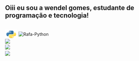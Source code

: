 ## Oiii eu sou a wendel gomes, estudante de programação e tecnologia!


<div style="display: inline_block"><br>
  <img align="center" alt="Rafa-Python" height="30" width="40" src="https://raw.githubusercontent.com/devicons/devicon/master/icons/python/python-original.svg">
  <img align="center" alt="Rafa-Python" height="40" width="50" src="https://cdn.jsdelivr.net/gh/devicons/devicon/icons/django/django-plain-wordmark.svg" />
</div>
  
 
<div> 
  <a href="https://www.linkedin.com/in/wendeldev" target="_blank"><img src="https://img.shields.io/badge/-LinkedIn-%230077B5?style=for-the-badge&logo=linkedin&logoColor=white" target="_blank"></a> 
  
</div>

<picture>
  <source
    srcset="https://github-readme-stats.vercel.app/api?username=wendeldev&show_icons=false&theme=dark"
    media="(prefers-color-scheme: dark)"
  />
  <source
    srcset="https://github-readme-stats.vercel.app/api?username=wendeldev&show_icons=true"
    media="(prefers-color-scheme: light), (prefers-color-scheme: no-preference)"
  />
  <img src="https://github-readme-stats.vercel.app/api?username=wendeldev&show_icons=false" />
</picture>

<div>
  <a href="https://github.com/wendeldev">
  <img height=200 align="center" src="https://github-readme-stats.vercel.app/api/top-langs?username=wendeldev&layout=compact&langs_count=8&card_width=320" />
  </a>
</div>

